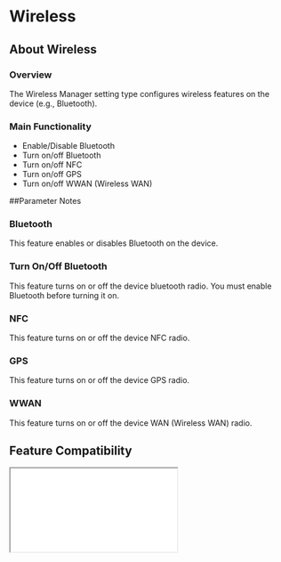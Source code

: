 # Wireless

## About Wireless

### Overview

The Wireless Manager setting type configures wireless features on the device (e.g., Bluetooth).

### Main Functionality

* Enable/Disable Bluetooth
* Turn on/off Bluetooth
* Turn on/off NFC
* Turn on/off GPS
* Turn on/off WWAN (Wireless WAN)

##Parameter Notes

### Bluetooth
This feature enables or disables Bluetooth on the device.

### Turn On/Off Bluetooth
This feature turns on or off the device bluetooth radio. You must enable Bluetooth before turning it on.

### NFC
This feature turns on or off the device NFC radio.

### GPS
This feature turns on or off the device GPS radio.

### WWAN
This feature turns on or off the device WAN (Wireless WAN) radio.


## Feature Compatibility

<iframe src="compare.html#mx=4.3&csp=WirelessMgr&os=All&embed=true"></iframe> 
